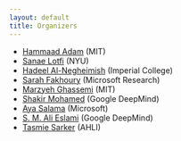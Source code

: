 ```yaml
---
layout: default
title: Organizers
---
```


* [Hammaad Adam](https://hammaadadam1.github.io/) (MIT)
* [Sanae Lotfi](https://sanaelotfi.github.io/) (NYU)
* [Hadeel Al-Negheimish](https://www.doc.ic.ac.uk/~ha3313/) (Imperial College)
* [Sarah Fakhoury](https://www.microsoft.com/en-us/research/people/sfakhoury/) (Microsoft Research)
* [Marzyeh Ghassemi](https://healthyml.org/marzyeh/) (MIT)
* [Shakir Mohamed](http://shakirm.com) (Google DeepMind)
* [Aya Salama](https://twitter.com/2ayasalama) (Microsoft)
* [S. M. Ali Eslami](http://arkitus.com/research) (Google DeepMind)
* [Tasmie Sarker](https://twitter.com/tasmiesarker?lang=en) (AHLI)
